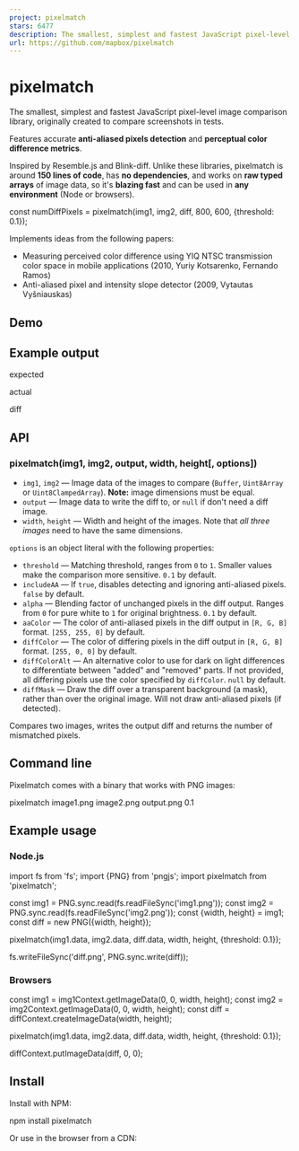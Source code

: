 ```yaml
---
project: pixelmatch
stars: 6477
description: The smallest, simplest and fastest JavaScript pixel-level image comparison library
url: https://github.com/mapbox/pixelmatch
---
```


pixelmatch
==========

The smallest, simplest and fastest JavaScript pixel-level image comparison library, originally created to compare screenshots in tests.

Features accurate **anti-aliased pixels detection** and **perceptual color difference metrics**.

Inspired by Resemble.js and Blink-diff. Unlike these libraries, pixelmatch is around **150 lines of code**, has **no dependencies**, and works on **raw typed arrays** of image data, so it's **blazing fast** and can be used in **any environment** (Node or browsers).

const numDiffPixels \= pixelmatch(img1, img2, diff, 800, 600, {threshold: 0.1});

Implements ideas from the following papers:

-   Measuring perceived color difference using YIQ NTSC transmission color space in mobile applications (2010, Yuriy Kotsarenko, Fernando Ramos)
-   Anti-aliased pixel and intensity slope detector (2009, Vytautas Vyšniauskas)

Demo
----

Example output
--------------

expected

actual

diff

API
---

### pixelmatch(img1, img2, output, width, height\[, options\])

-   `img1`, `img2` — Image data of the images to compare (`Buffer`, `Uint8Array` or `Uint8ClampedArray`). **Note:** image dimensions must be equal.
-   `output` — Image data to write the diff to, or `null` if don't need a diff image.
-   `width`, `height` — Width and height of the images. Note that _all three images_ need to have the same dimensions.

`options` is an object literal with the following properties:

-   `threshold` — Matching threshold, ranges from `0` to `1`. Smaller values make the comparison more sensitive. `0.1` by default.
-   `includeAA` — If `true`, disables detecting and ignoring anti-aliased pixels. `false` by default.
-   `alpha` — Blending factor of unchanged pixels in the diff output. Ranges from `0` for pure white to `1` for original brightness. `0.1` by default.
-   `aaColor` — The color of anti-aliased pixels in the diff output in `[R, G, B]` format. `[255, 255, 0]` by default.
-   `diffColor` — The color of differing pixels in the diff output in `[R, G, B]` format. `[255, 0, 0]` by default.
-   `diffColorAlt` — An alternative color to use for dark on light differences to differentiate between "added" and "removed" parts. If not provided, all differing pixels use the color specified by `diffColor`. `null` by default.
-   `diffMask` — Draw the diff over a transparent background (a mask), rather than over the original image. Will not draw anti-aliased pixels (if detected).

Compares two images, writes the output diff and returns the number of mismatched pixels.

Command line
------------

Pixelmatch comes with a binary that works with PNG images:

pixelmatch image1.png image2.png output.png 0.1

Example usage
-------------

### Node.js

import fs from 'fs';
import {PNG} from 'pngjs';
import pixelmatch from 'pixelmatch';

const img1 \= PNG.sync.read(fs.readFileSync('img1.png'));
const img2 \= PNG.sync.read(fs.readFileSync('img2.png'));
const {width, height} \= img1;
const diff \= new PNG({width, height});

pixelmatch(img1.data, img2.data, diff.data, width, height, {threshold: 0.1});

fs.writeFileSync('diff.png', PNG.sync.write(diff));

### Browsers

const img1 \= img1Context.getImageData(0, 0, width, height);
const img2 \= img2Context.getImageData(0, 0, width, height);
const diff \= diffContext.createImageData(width, height);

pixelmatch(img1.data, img2.data, diff.data, width, height, {threshold: 0.1});

diffContext.putImageData(diff, 0, 0);

Install
-------

Install with NPM:

npm install pixelmatch

Or use in the browser from a CDN:

<script type\="module"\>
	import pixelmatch from 'https://esm.run/pixelmatch';

Changelog
---------
